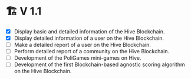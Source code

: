 # 🏗️ V 1.1

* [x] Display basic and detailed information of the Hive Blockchain.&#x20;
* [x] Display detailed information of a user on the Hive Blockchain.&#x20;
* [ ] Make a detailed report of a user on the Hive Blockchain.&#x20;
* [ ] Perform detailed report of a community on the Hive Blockchain.&#x20;
* [ ] Development of the PoliGames mini-games on Hive.
* [ ] Development of the first Blockchain-based agnostic scoring algorithm on the Hive Blockchain.&#x20;
